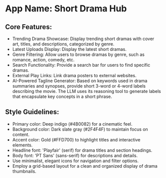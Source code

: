 # **App Name**: Short Drama Hub

## Core Features:

- Trending Drama Showcase: Display trending short dramas with cover art, titles, and descriptions, categorized by genre.
- Latest Uploads Display: Display the latest short dramas.
- Genre Filtering: Allow users to browse dramas by genre, such as romance, action, comedy, etc.
- Search Functionality: Provide a search bar for users to find specific dramas.
- External Play Links: Link drama posters to external websites.
- AI-Powered Tagline Generator: Based on keywords used in drama summaries and synopses, provide short 3-word or 4-word labels describing the movie. The LLM uses its reasoning tool to generate labels that encapsulate key concepts in a short phrase.

## Style Guidelines:

- Primary color: Deep indigo (#4B0082) for a cinematic feel.
- Background color: Dark slate gray (#2F4F4F) to maintain focus on content.
- Accent color: Gold (#FFD700) to highlight titles and interactive elements.
- Headline font: 'Playfair' (serif) for drama titles and section headings.
- Body font: 'PT Sans' (sans-serif) for descriptions and details.
- Use minimalist, elegant icons for navigation and filter options.
- Employ a grid-based layout for a clean and organized display of drama thumbnails.